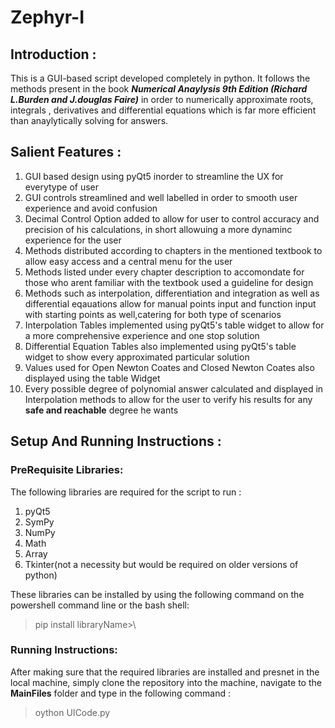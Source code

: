 # Zephyr-I

## Introduction :
This is a GUI-based script developed completely in python. It follows the methods present in the book ***Numerical Anaylysis 9th Edition (Richard L.Burden and J.douglas Faire)*** in order to numerically approximate roots, integrals , derivatives and differential equations which is far more efficient than anaylytically solving for answers. 

## Salient Features :
1. GUI based design using pyQt5 inorder to streamline the UX for everytype of user
2. GUI controls streamlined and well labelled in order to smooth user experience and avoid confusion
3. Decimal Control Option added to allow for user to control accuracy and precision of his calculations, in short allowuing a more dynaminc experience for the user 
4. Methods distributed according to chapters in the mentioned textbook to allow easy access and a central menu for the user 
5. Methods listed under every chapter description to accomondate for those who arent familiar with the textbook used a guideline for design 
6. Methods such as interpolation, differentiation and integration as well as differential eqauations allow for manual points input and function input with starting points as well,catering for both type of scenarios
7. Interpolation Tables implemented using pyQt5's table widget to allow for a more comprehensive experience and one stop solution 
8. Differential Equation Tables also implemented using pyQt5's table widget to show every approximated particular solution
9. Values used for Open Newton Coates and Closed Newton Coates also displayed using the table Widget 
10. Every possible degree of polynomial answer calculated and displayed in Interpolation methods to allow for the user to verify his results for any **safe and reachable** degree he wants

## Setup And Running Instructions :

### PreRequisite Libraries:
The following libraries are required for the script to run :
1. pyQt5
2. SymPy
3. NumPy
4. Math
5. Array
6. Tkinter(not a necessity but would be required on older versions of python)

These libraries can be installed by using the following command on the powershell command line or the bash shell:
>pip install libraryName>\
 
### Running Instructions:
 After making sure that the required libraries are installed and presnet in the local machine, simply clone the repository into the machine, navigate to the **MainFiles** folder and type in the following command :
 >oython UICode.py
 
 
